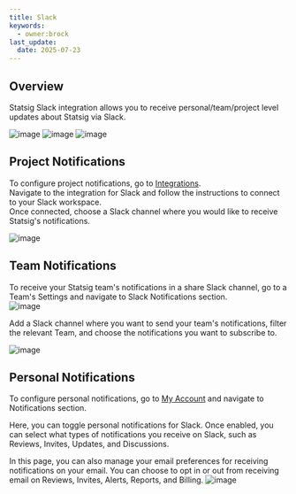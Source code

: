 ```yaml
---
title: Slack
keywords:
  - owner:brock
last_update:
  date: 2025-07-23
---
```


## Overview

Statsig Slack integration allows you to receive personal/team/project level updates about Statsig via Slack.

![image](https://github.com/statsig-io/docs/assets/111380336/5f50b18e-9ad9-4477-879a-dc33bb1d135c)
![image](https://github.com/statsig-io/docs/assets/111380336/8ebaaf3e-9fb9-477c-be1d-17275690ab56)
![image](https://github.com/statsig-io/docs/assets/111380336/38c587d3-f723-486a-99fb-af515a2c1911)

## Project Notifications
To configure project notifications, go to [Integrations](https://console.statsig.com/integrations).<br />
Navigate to the integration for Slack and follow the instructions to connect to your Slack workspace.<br />
Once connected, choose a Slack channel where you would like to receive Statsig's notifications.

![image](/img/slack-notifs.png)

## Team Notifications
To receive your Statsig team's notifications in a share Slack channel, go to a Team's Settings and navigate to Slack Notifications section.<br />
![image](/img/team-slack-settings.png)

Add a Slack channel where you want to send your team's notifications, filter the relevant Team, and choose the notifications you want to subscribe to.

![image](/img/team-slack-notifs.png)

## Personal Notifications
To configure personal notifications, go to [My Account](https://console.statsig.com/account_settings) and navigate to Notifications section.

Here, you can toggle personal notifications for Slack. Once enabled, you can select what types of notifications you receive on Slack, such as Reviews, Invites, Updates, and Discussions.

In this page, you can also manage your email preferences for receiving notifications on your email. You can choose to opt in or out from receiving email on Reviews, Invites, Alerts, Reports, and Billing.
![image](/img/slack-personal-notifs.png)